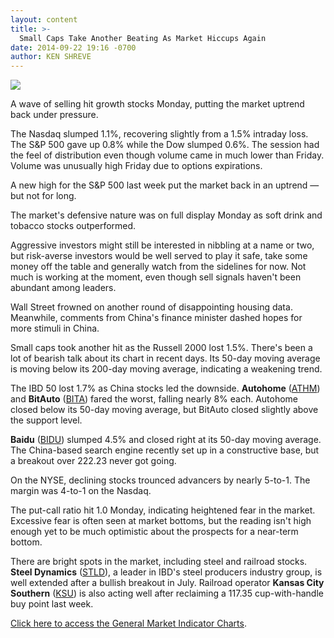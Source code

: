 ```yaml
---
layout: content
title: >-
  Small Caps Take Another Beating As Market Hiccups Again
date: 2014-09-22 19:16 -0700
author: KEN SHREVE
---
```






![](https://www.investors.com/wp-content/uploads/ibd-migrated-images/MPv_140923_635469967828090777.png)









A wave of selling hit growth stocks Monday, putting the market uptrend back under pressure.


The Nasdaq slumped 1.1%, recovering slightly from a 1.5% intraday loss. The S&P 500 gave up 0.8% while the Dow slumped 0.6%. The session had the feel of distribution even though volume came in much lower than Friday. Volume was unusually high Friday due to options expirations.


A new high for the S&P 500 last week put the market back in an uptrend — but not for long.


The market's defensive nature was on full display Monday as soft drink and tobacco stocks outperformed.


Aggressive investors might still be interested in nibbling at a name or two, but risk-averse investors would be well served to play it safe, take some money off the table and generally watch from the sidelines for now. Not much is working at the moment, even though sell signals haven't been abundant among leaders.


Wall Street frowned on another round of disappointing housing data. Meanwhile, comments from China's finance minister dashed hopes for more stimuli in China.


Small caps took another hit as the Russell 2000 lost 1.5%. There's been a lot of bearish talk about its chart in recent days. Its 50-day moving average is moving below its 200-day moving average, indicating a weakening trend.


The IBD 50 lost 1.7% as China stocks led the downside. **Autohome** ([ATHM](https://research.investors.com/quote.aspx?symbol=ATHM)) and **BitAuto** ([BITA](https://research.investors.com/quote.aspx?symbol=BITA)) fared the worst, falling nearly 8% each. Autohome closed below its 50-day moving average, but BitAuto closed slightly above the support level.


**Baidu** ([BIDU](https://research.investors.com/quote.aspx?symbol=BIDU)) slumped 4.5% and closed right at its 50-day moving average. The China-based search engine recently set up in a constructive base, but a breakout over 222.23 never got going.


On the NYSE, declining stocks trounced advancers by nearly 5-to-1. The margin was 4-to-1 on the Nasdaq.


The put-call ratio hit 1.0 Monday, indicating heightened fear in the market. Excessive fear is often seen at market bottoms, but the reading isn't high enough yet to be much optimistic about the prospects for a near-term bottom.


There are bright spots in the market, including steel and railroad stocks. **Steel Dynamics** ([STLD](https://research.investors.com/quote.aspx?symbol=STLD)), a leader in IBD's steel producers industry group, is well extended after a bullish breakout in July. Railroad operator **Kansas City Southern** ([KSU](https://research.investors.com/quote.aspx?symbol=KSU)) is also acting well after reclaiming a 117.35 cup-with-handle buy point last week.


[Click here to access the General Market Indicator Charts](https://www.investors.com/pdf/GMI_092314.pdf).




